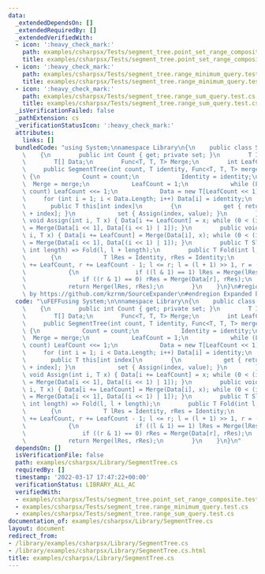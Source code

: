 ```yaml
---
data:
  _extendedDependsOn: []
  _extendedRequiredBy: []
  _extendedVerifiedWith:
  - icon: ':heavy_check_mark:'
    path: examples/csharpsx/Tests/segment_tree.point_set_range_composite.test.cs
    title: examples/csharpsx/Tests/segment_tree.point_set_range_composite.test.cs
  - icon: ':heavy_check_mark:'
    path: examples/csharpsx/Tests/segment_tree.range_minimum_query.test.cs
    title: examples/csharpsx/Tests/segment_tree.range_minimum_query.test.cs
  - icon: ':heavy_check_mark:'
    path: examples/csharpsx/Tests/segment_tree.range_sum_query.test.cs
    title: examples/csharpsx/Tests/segment_tree.range_sum_query.test.cs
  _isVerificationFailed: false
  _pathExtension: cs
  _verificationStatusIcon: ':heavy_check_mark:'
  attributes:
    links: []
  bundledCode: "using System;\nnamespace Library\n{\n    public class SegmentTree<T>\n\
    \    {\n        public int Count { get; private set; }\n        T Identity;\n\
    \        T[] Data;\n        Func<T, T, T> Merge;\n        int LeafCount;\n   \
    \     public SegmentTree(int count, T identity, Func<T, T, T> merge)\n       \
    \ {\n            Count = count;\n            Identity = identity;\n          \
    \  Merge = merge;\n            LeafCount = 1;\n            while (LeafCount <\
    \ count) LeafCount <<= 1;\n            Data = new T[LeafCount << 1];\n       \
    \     for (int i = 1; i < Data.Length; i++) Data[i] = identity;\n        }\n \
    \       public T this[int index]\n        {\n            get { return Data[LeafCount\
    \ + index]; }\n            set { Assign(index, value); }\n        }\n        public\
    \ void Assign(int i, T x) { Data[i += LeafCount] = x; while (0 < (i >>= 1)) Data[i]\
    \ = Merge(Data[i << 1], Data[(i << 1) | 1]); }\n        public void Operate(int\
    \ i, T x) { Data[i += LeafCount] = Merge(Data[i], x); while (0 < (i >>= 1)) Data[i]\
    \ = Merge(Data[i << 1], Data[(i << 1) | 1]); }\n        public T Slice(int l,\
    \ int length) => Fold(l, l + length);\n        public T Fold(int l, int r)\n \
    \       {\n            T lRes = Identity, rRes = Identity;\n            for (l\
    \ += LeafCount, r += LeafCount - 1; l <= r; l = (l + 1) >> 1, r = (r - 1) >> 1)\n\
    \            {\n                if ((l & 1) == 1) lRes = Merge(lRes, Data[l]);\n\
    \                if ((r & 1) == 0) rRes = Merge(Data[r], rRes);\n            }\n\
    \            return Merge(lRes, rRes);\n        }\n    }\n}\n#region Expanded\
    \ by https://github.com/kzrnm/SourceExpander\n#endregion Expanded by https://github.com/kzrnm/SourceExpander\n"
  code: "\uFEFFusing System;\n\nnamespace Library\n{\n    public class SegmentTree<T>\n\
    \    {\n        public int Count { get; private set; }\n        T Identity;\n\
    \        T[] Data;\n        Func<T, T, T> Merge;\n        int LeafCount;\n   \
    \     public SegmentTree(int count, T identity, Func<T, T, T> merge)\n       \
    \ {\n            Count = count;\n            Identity = identity;\n          \
    \  Merge = merge;\n            LeafCount = 1;\n            while (LeafCount <\
    \ count) LeafCount <<= 1;\n            Data = new T[LeafCount << 1];\n       \
    \     for (int i = 1; i < Data.Length; i++) Data[i] = identity;\n        }\n \
    \       public T this[int index]\n        {\n            get { return Data[LeafCount\
    \ + index]; }\n            set { Assign(index, value); }\n        }\n        public\
    \ void Assign(int i, T x) { Data[i += LeafCount] = x; while (0 < (i >>= 1)) Data[i]\
    \ = Merge(Data[i << 1], Data[(i << 1) | 1]); }\n        public void Operate(int\
    \ i, T x) { Data[i += LeafCount] = Merge(Data[i], x); while (0 < (i >>= 1)) Data[i]\
    \ = Merge(Data[i << 1], Data[(i << 1) | 1]); }\n        public T Slice(int l,\
    \ int length) => Fold(l, l + length);\n        public T Fold(int l, int r)\n \
    \       {\n            T lRes = Identity, rRes = Identity;\n            for (l\
    \ += LeafCount, r += LeafCount - 1; l <= r; l = (l + 1) >> 1, r = (r - 1) >> 1)\n\
    \            {\n                if ((l & 1) == 1) lRes = Merge(lRes, Data[l]);\n\
    \                if ((r & 1) == 0) rRes = Merge(Data[r], rRes);\n            }\n\
    \            return Merge(lRes, rRes);\n        }\n    }\n}\n"
  dependsOn: []
  isVerificationFile: false
  path: examples/csharpsx/Library/SegmentTree.cs
  requiredBy: []
  timestamp: '2022-03-17 17:47:22+00:00'
  verificationStatus: LIBRARY_ALL_AC
  verifiedWith:
  - examples/csharpsx/Tests/segment_tree.point_set_range_composite.test.cs
  - examples/csharpsx/Tests/segment_tree.range_minimum_query.test.cs
  - examples/csharpsx/Tests/segment_tree.range_sum_query.test.cs
documentation_of: examples/csharpsx/Library/SegmentTree.cs
layout: document
redirect_from:
- /library/examples/csharpsx/Library/SegmentTree.cs
- /library/examples/csharpsx/Library/SegmentTree.cs.html
title: examples/csharpsx/Library/SegmentTree.cs
---
```

